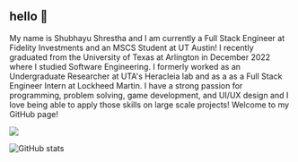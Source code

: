 ## hello 👋
My name is Shubhayu Shrestha and I am currently a Full Stack Engineer at Fidelity Investments and an MSCS Student at UT Austin! I recently graduated from the University of Texas at Arlington in December 2022 where I studied Software Engineering. I formerly worked as an Undergraduate Researcher at UTA's Heracleia lab and as a as a Full Stack Engineer Intern at Lockheed Martin. I have a strong passion for programming, problem solving, game development, and UI/UX design and I love being able to apply those skills on large scale projects! Welcome to my GitHub page!

![](https://komarev.com/ghpvc/?username=shubshres)

![GitHub stats](https://github-readme-stats.vercel.app/api?username=shubshres&show_icons=true&theme=github_dark)  
<!-- 
[<img src='https://cdn.jsdelivr.net/npm/simple-icons@3.0.1/icons/github.svg' alt='github' height='40'>](https://github.com/shubshres)  [<img src='https://cdn.jsdelivr.net/npm/simple-icons@3.0.1/icons/linkedin.svg' alt='linkedin' height='40'>](https://www.linkedin.com/in/shubhayu-shrestha/)  [<img src='https://cdn.jsdelivr.net/npm/simple-icons@3.0.1/icons/youtube.svg' alt='YouTube' height='40'>](https://www.youtube.com/channel/UCqNr0D1AXxFv2aKp8tgWYYw/featured)   

![Top Langs](https://github-readme-stats.vercel.app/api/top-langs/?username=shubshres&layout=compact)

⬆️ No idea why it says PHP hahaha ⬆️

I actually hate PHP!
-->
